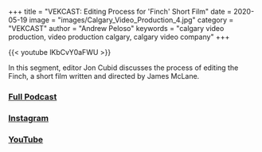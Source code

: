 +++
title = "VEKCAST: Editing Process for 'Finch' Short Film"
date = 2020-05-19
image = "images/Calgary_Video_Production_4.jpg"
category = "VEKCAST"
author = "Andrew Peloso"
keywords = "calgary video production, video production calgary, calgary video company"
+++

{{< youtube lKbCvY0aFWU >}}

In this segment, editor Jon Cubid discusses the process of editing the Finch, a short film written and directed by James McLane. 

### [Full Podcast](https://anchor.fm/vek-labs)
### [Instagram](https://www.instagram.com/veklabs/)
### [YouTube](https://www.youtube.com/channel/UC_8CmynHCINGSOZftHJGoUQ)
